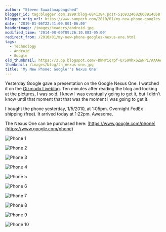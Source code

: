 ```yaml
---
author: "Steven Suwatanapongched"
blogger_id: tag:blogger.com,1999:blog-6841384.post-5169324682668914058
blogger_orig_url: https://www.sunpech.com/2010/01/my-new-phone-googles-nexus-one.html
date: '2010-01-06T22:41:00.001-06:00'
headerimage: /images/headers/android.jpg
modified_time: '2014-08-09T09:26:10.883-05:00'
redirect_from: /2010/01/my-new-phone-googles-nexus-one.html
tags:
  - Technology
  - Android
  - Google
old_thumbnail: https://3.bp.blogspot.com/-DWHYiqrpf-U/S0VhxGZwNPI/AAAAAAAAN7k/yp1vUH5ikAk/s800/IMG_0115.JPG
thumbnail: /images/blog/tn_nexus-one.jpg
title: 'My New Phone: Google''s Nexus One'
---
```



Yesterday Google gave a presentation on the Google Nexus One.  I watched it on the [Gizmodo Liveblog](https://live.gizmodo.com/).  Ten minutes after reading the blog and looking at the pictures, I was sold.  I knew I was eventually going to get it, but I didn't know until that moment that that was the moment I was going to get it.

I bought the phone yesterday, 1/5/2010, at 1:05pm.  Overnight FedEx shipping (free).  It arrived today at 1:22pm.  Awesome.

The Nexus One can be purchased here: [https://www.google.com/phone](https://www.google.com/phone)

![Phone 1](/images/blog/IMG_0114.jpg)

![Phone 2](/images/blog/IMG_0115.jpg)

![Phone 3](/images/blog/IMG_0116.jpg)

![Phone 4](/images/blog/IMG_0117.jpg)

![Phone 5](/images/blog/IMG_0118.jpg)

![Phone 6](/images/blog/IMG_0119.jpg)

![Phone 7](/images/blog/IMG_0120.jpg)

![Phone 8](/images/blog/IMG_0124.jpg)

![Phone 9](/images/blog/IMG_0128.jpg)

![Phone 10](/images/blog/IMG_0129.jpg)